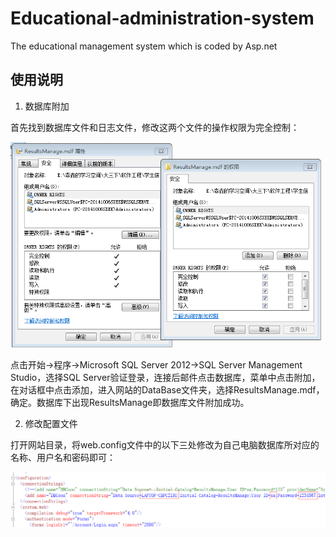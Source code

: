 # Educational-administration-system
The educational management system which is coded by Asp.net

## 使用说明

1)   数据库附加

首先找到数据库文件和日志文件，修改这两个文件的操作权限为完全控制：

![sql](sql.png)

点击开始->程序->Microsoft SQL Server 2012->SQL Server Management Studio，选择SQL Server验证登录，连接后邮件点击数据库，菜单中点击附加，在对话框中点击添加，进入网站的DataBase文件夹，选择ResultsManage.mdf，确定。数据库下出现ResultsManage即数据库文件附加成功。

2)   修改配置文件

打开网站目录，将web.config文件中的以下三处修改为自己电脑数据库所对应的名称、用户名和密码即可：

![webconfig](webconfig.png)